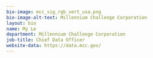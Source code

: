 ```yaml
---
bio-image: mcc_sig_rgb_vert_usa.png
bio-image-alt-text: Millennium Challenge Corporation
layout: bio
name: My Le
department: Millennium Challenge Corporation
job-title: Chief Data Officer
website-data: https://data.mcc.gov/
---
```

